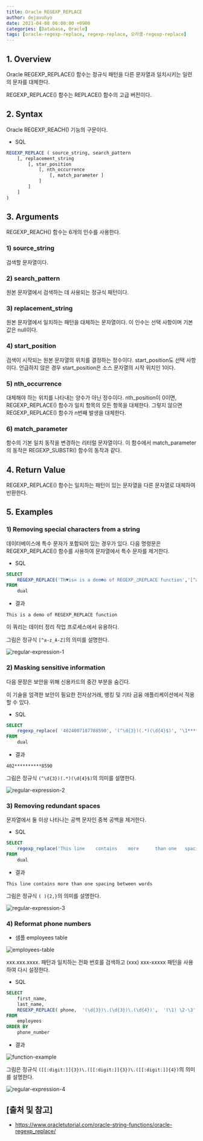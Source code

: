 ```yaml
---
title: Oracle REGEXP_REPLACE
author: dejavuhyo
date: 2021-04-08 06:00:00 +0900
categories: [Database, Oracle]
tags: [oracle-regexp-replace, regexp-replace, 오라클-regexp-replace]
---
```


## 1. Overview
Oracle REGEXP_REPLACE() 함수는 정규식 패턴을 다른 문자열과 일치시키는 일련의 문자를 대체한다.

REGEXP_REPLACE() 함수는 REPLACE() 함수의 고급 버전이다.

## 2. Syntax
Oracle REGEXP_REACH() 기능의 구문이다.

* SQL

```sql
REGEXP_REPLACE ( source_string, search_pattern
    [, replacement_string
        [, star_position
            [, nth_occurrence
                [, match_parameter ]
            ]
        ]
    ]
)
```

## 3. Arguments
REGEXP_REACH() 함수는 6개의 인수를 사용한다.

### 1) source_string
검색할 문자열이다.

### 2) search_pattern
원본 문자열에서 검색하는 데 사용되는 정규식 패턴이다.

### 3) replacement_string
원본 문자열에서 일치하는 패턴을 대체하는 문자열이다. 이 인수는 선택 사항이며 기본값은 null이다.

### 4) start_position
검색이 시작되는 원본 문자열의 위치를 결정하는 정수이다. start_position도 선택 사항이다. 언급하지 않은 경우 start_position은 소스 문자열의 시작 위치인 1이다.

### 5) nth_occurrence
대체해야 하는 위치를 나타내는 양수가 아닌 정수이다. nth_position이 0이면, REGEXP_REPLACE() 함수가 일치 항목의 모든 항목을 대체한다. 그렇지 않으면 REGEXP_REPLACE() 함수가 n번째 발생을 대체한다.

### 6) match_parameter
함수의 기본 일치 동작을 변경하는 리터럴 문자열이다. 이 함수에서 match_parameter의 동작은 REGEXP_SUBSTR() 함수의 동작과 같다.

## 4. Return Value
REGEXP_REPLACE() 함수는 일치하는 패턴이 있는 문자열을 다른 문자열로 대체하여 반환한다.

## 5. Examples

### 1) Removing special characters from a string
데이터베이스에 특수 문자가 포함되어 있는 경우가 있다. 다음 명령문은 REGEXP_REPLACE() 함수를 사용하여 문자열에서 특수 문자를 제거한다.

* SQL

```sql
SELECT
    REGEXP_REPLACE('Th♥is∞ is a dem☻o of REGEXP_♫REPLACE function','[^a-z_A-Z ]')
FROM 
    dual
```

* 결과

```text
This is a demo of REGEXP_REPLACE function
```

이 쿼리는 데이터 정리 작업 프로세스에서 유용하다.

그림은 정규식 `[^a-z_A-Z]`의 의미를 설명한다.

![regular-expression-1](/assets/img/2021-04-08-oracle-regexp-replace/regular-expression-1.png)

### 2) Masking sensitive information
다음 문장은 보안을 위해 신용카드의 중간 부분을 숨긴다.

이 기술을 엄격한 보안이 필요한 전자상거래, 뱅킹 및 기타 금융 애플리케이션에서 적용할 수 있다.

* SQL

```sql
SELECT
    regexp_replace( '4024007187788590', '(^\d{3})(.*)(\d{4}$)', '\1**********\3' ) credit_card
FROM
    dual
```

* 결과

```text
402**********8590
```

그림은 정규식 `(^\d{3})(.*)(\d{4}$)`의 의미를 설명한다.

![regular-expression-2](/assets/img/2021-04-08-oracle-regexp-replace/regular-expression-2.png)

### 3) Removing redundant spaces
문자열에서 둘 이상 나타나는 공백 문자인 중복 공백을 제거한다.

* SQL

```sql
SELECT
    regexp_replace('This line    contains    more      than one   spacing      between      words', '( ){2,}', ' ' ) regexp_replace
FROM
    dual
```

* 결과

```text
This line contains more than one spacing between words
```

그림은 정규식 `( ){2,}`의 의미를 설명한다.

![regular-expression-3](/assets/img/2021-04-08-oracle-regexp-replace/regular-expression-3.png)

### 4) Reformat phone numbers

* 샘플 employees table

![employees-table](/assets/img/2021-04-08-oracle-regexp-replace/employees-table.png)

xxx.xxx.xxxx. 패턴과 일치하는 전화 번호를 검색하고 (xxx) xxx-xxxxx 패턴을 사용하여 다시 설정한다.

* SQL

```sql
SELECT
    first_name, 
    last_name,
    REGEXP_REPLACE( phone,  '(\d{3})\.(\d{3})\.(\d{4})',  '(\1) \2-\3' ) phone_number
FROM
    employees
ORDER BY
    phone_number
```

* 결과

![function-example](/assets/img/2021-04-08-oracle-regexp-replace/function-example.png)

그림은 정규식 `([[:digit:]]{3})\.([[:digit:]]{3})\.([[:digit:]]{4})`의 의미를 설명한다.

![regular-expression-4](/assets/img/2021-04-08-oracle-regexp-replace/regular-expression-4.png)

## [출처 및 참고]
* <https://www.oracletutorial.com/oracle-string-functions/oracle-regexp_replace/>
